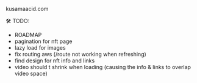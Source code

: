 kusamaacid.com

🛠 TODO: 

- ROADMAP
- pagination for nft page
- lazy load for images
- fix routing aws (/route not working when refreshing)
- find design for nft info and links
- video should t shrink when loading (causing the info & links to overlap video space)

